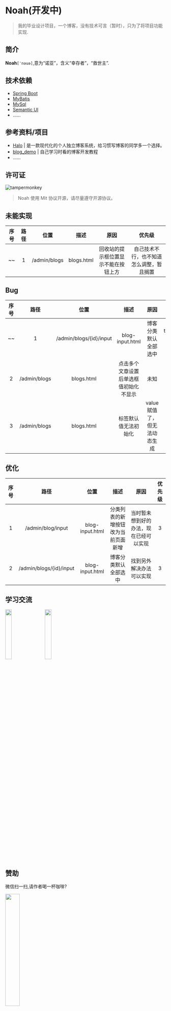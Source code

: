 # Noah(开发中)

> 我的毕业设计项目，一个博客，没有技术可言（暂时），只为了将项目功能实现.

## 简介

**Noah**`[ˈnəuə]`,意为“诺亚”，含义“幸存者”，“救世主”.

## 技术依赖

- [Spring Boot](https://github.com/spring-projects/spring-boot)
- [MyBatis](https://github.com/mybatis/mybatis-3)
- [MySql](https://www.mysql.com/)
- [Semantic UI](https://github.com/Semantic-Org/Semantic-UI)
- ……

## 参考资料/项目

- [Halo](https://github.com/halo-dev/halo) | 是一款现代化的个人独立博客系统，给习惯写博客的同学多一个选择。
- [blog_demo](https://github.com/wuGuangLei/blog_demo) | 自己学习时看的博客开发教程
- ……

## 许可证

![tampermonkey](https://img.shields.io/badge/license-Mit-lightgrey)

> Noah 使用 Mit 协议开源，请尽量遵守开源协议。

## 未能实现

| 序号 |       路径        |      位置       |         描述         |          原因           | 优先级 |
| :--: | :---------------: | :-------------: | :------------------: | :---------------------: | :----: |
~~|1|/admin/blogs|blogs.html|回收站的提示框位置显示不能在按钮上方|自己技术不行，也不知道怎么调整，暂且搁置|2|~~

## Bug

| 序号 |       路径        |      位置       |         描述         |          原因           | 优先级 |
| :--: | :---------------: | :-------------: | :------------------: | :---------------------: | :----: |
~~|  1   | /admin/blogs/{id}/input | blog-input.html | 博客分类默认全部选中 | thymeleaf模块处理不完善 |   3    |~~
|2|/admin/blogs|blogs.html|点击多个文章设置后单选框值初始化不显示|未知|3|
|3|/admin/blogs|blogs.html|标签默认值无法初始化|value赋值了，但无法动态生成|3|

## 优化

| 序号 |    路径     |      位置       |                描述                |                  原因                  | 优先级 |
| :--: | :---------: | :-------------: | :--------------------------------: | :------------------------------------: | :----: |
|  1   | /admin/blog/input | blog-input.html | 分类列表的新增按钮改为当前页面新增 | 当时暂未想到好的办法，现在已经可以实现 |   3    |
|  2   | /admin/blogs/{id}/input | blog-input.html | 博客分类默认全部选中 | 找到另外解决办法可以实现 |   3    |

## 学习交流
<img src="https://raw.githubusercontent.com/wuGuangLei/ArticalBed/main/Public/QQ.png" width="20%" /> &nbsp;&nbsp;&nbsp;&nbsp;&nbsp;<img src="https://raw.githubusercontent.com/wuGuangLei/ArticalBed/main/Public/WeChat.png" width="20%"/>

## 赞助

微信扫一扫,请作者喝一杯咖啡?

<img src="https://raw.githubusercontent.com/wuGuangLei/ArticalBed/main/Public/Reward.png" width="30%"/>